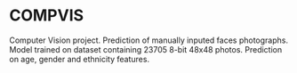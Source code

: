 # COMPVIS
Computer Vision project. Prediction of manually inputed faces photographs. Model trained on dataset containing 23705 8-bit 48x48 photos. Prediction on age, gender and ethnicity features.
